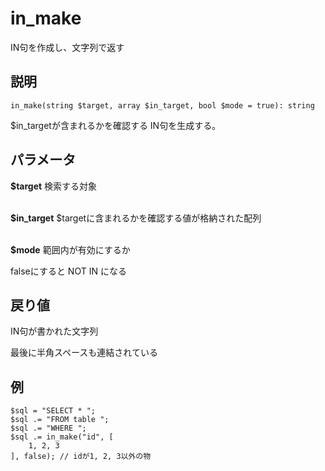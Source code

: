 # in_make
IN句を作成し、文字列で返す

## 説明
```
in_make(string $target, array $in_target, bool $mode = true): string
```

$in_targetが含まれるかを確認する IN句を生成する。

## パラメータ
**$target** 検索する対象
<br><br>

**$in_target** $targetに含まれるかを確認する値が格納された配列
<br><br>

**$mode** 範囲内が有効にするか

falseにすると NOT IN になる

## 戻り値
IN句が書かれた文字列

最後に半角スペースも連結されている

## 例
```
$sql = "SELECT * ";
$sql .= "FROM table ";
$sql .= "WHERE ";
$sql .= in_make("id", [
    1, 2, 3
], false); // idが1, 2, 3以外の物
```